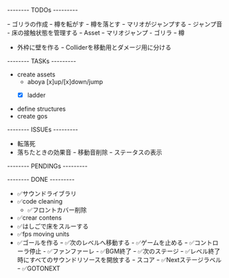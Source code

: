 --------  TODOs  ---------

ｰ ゴリラの作成
	ｰ 樽を転がす
	ｰ 樽を落とす
ｰ マリオがジャンプする
	ｰ ジャンプ音
	- 床の接触状態を管理する
ｰ Asset
	ｰ マリオジャンプ
	- ゴリラ
	ｰ 樽
- 外枠に壁を作る
ｰ Colliderを移動用とダメージ用に分ける


--------  TASKs  ---------
- create assets
	- aboya [x]up/[x]down/jump
	-[x] ladder


- define structures
- create gos

--------  ISSUEs  ---------
- 転落死
- 落ちたときの効果音
	ｰ 移動音削除
ｰ ステータスの表示

--------  PENDINGs  ---------

--------  DONE  ---------
- ✅サウンドライブラリ
- ✅code cleaning
	- ✅フロントカバー削除
- ✅crear contens
- ✅はしごで床をスルーする
- ✅fps moving units
- ✅ゴールを作る
	ｰ ✅次のレベルへ移動する
		- ✅ゲームを止める
			ｰ ✅コントローラ停止
			- ✅ファンファーレ
			- ✅BGM終了
			ｰ ✅次のステージ
				ｰ ✅レベル終了時にすべてのサウンドリソースを開放する
		ｰ スコア
		ｰ ✅Nextステージラベル
			ｰ ✅GOTONEXT
